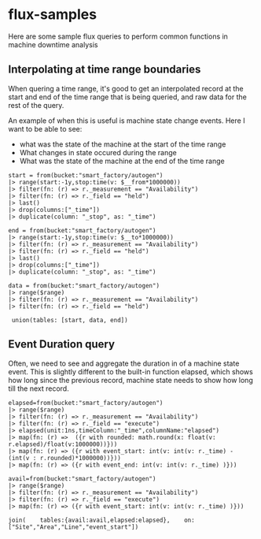 # flux-samples

Here are some sample flux queries to perform common functions in machine downtime analysis

## Interpolating at time range boundaries

When quering a time range, it's good to get an interpolated record at the start and end of the time range that is being queried, and raw data for the rest of the query.

An example of when this is useful is machine state change events. Here I want to be able to see:
- what was the state of the machine at the start of the time range
- What changes in state occured during the range
- What was the state of the machine at the end of the time range

```
start = from(bucket:"smart_factory/autogen")  
|> range(start:-1y,stop:time(v: $__from*1000000))
|> filter(fn: (r) => r._measurement == "Availability")
|> filter(fn: (r) => r._field == "held")
|> last()
|> drop(columns:["_time"])
|> duplicate(column: "_stop", as: "_time")

end = from(bucket:"smart_factory/autogen")  
|> range(start:-1y,stop:time(v: $__to*1000000))
|> filter(fn: (r) => r._measurement == "Availability")
|> filter(fn: (r) => r._field == "held")
|> last()
|> drop(columns:["_time"])
|> duplicate(column: "_stop", as: "_time")

data = from(bucket:"smart_factory/autogen")  
|> range($range)
|> filter(fn: (r) => r._measurement == "Availability")
|> filter(fn: (r) => r._field == "held")

 union(tables: [start, data, end])
```


## Event Duration query

Often, we need to see and aggregate the duration in of a machine state event. This is slightly different to the built-in function elapsed, which shows how long since the previous record, machine state needs to show how long till the next record.


```
elapsed=from(bucket:"smart_factory/autogen")  
|> range($range)
|> filter(fn: (r) => r._measurement == "Availability")
|> filter(fn: (r) => r._field == "execute")
|> elapsed(unit:1ns,timeColumn:"_time",columnName:"elapsed")
|> map(fn: (r) =>  ({r with rounded: math.round(x: float(v: r.elapsed)/float(v:1000000))}))
|> map(fn: (r) => ({r with event_start: int(v: int(v: r._time) - (int(v : r.rounded)*1000000))}))
|> map(fn: (r) => ({r with event_end: int(v: int(v: r._time) )}))

avail=from(bucket:"smart_factory/autogen")  
|> range($range)
|> filter(fn: (r) => r._measurement == "Availability")
|> filter(fn: (r) => r._field == "execute")
|> map(fn: (r) => ({r with event_start: int(v: int(v: r._time) )}))

join(    tables:{avail:avail,elapsed:elapsed},    on:["Site","Area","Line","event_start"])
```
